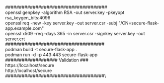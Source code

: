 #####################################\
openssl genpkey -algorithm RSA -out server.key -pkeyopt rsa_keygen_bits:4096\
openssl req -new -key server.key -out server.csr -subj "/CN=secure-flask-app.example.com"\
openssl x509 -req -days 365 -in server.csr -signkey server.key -out server.crt\
####################################\
podman build -t secure-flask-app .\
podman run -d -p 443:443  secure-flask-app\
###################   Validation ###\
https://localhost/secure\
http://localhost/secure\
####################################\

